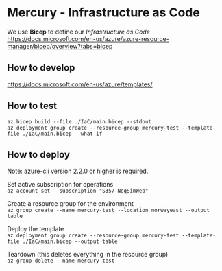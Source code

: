 # Mercury - Infrastructure as Code

We use __Bicep__ to define our _Infrastructure as Code_  
<https://docs.microsoft.com/en-us/azure/azure-resource-manager/bicep/overview?tabs=bicep>

## How to develop

<https://docs.microsoft.com/en-us/azure/templates/>

## How to test

`az bicep build --file ./IaC/main.bicep --stdout`  
`az deployment group create --resource-group mercury-test --template-file ./IaC/main.bicep --what-if`

## How to deploy

Note: azure-cli version 2.2.0 or higher is required.

Set active subscription for operations  
`az account set --subscription "S357-NeqSimWeb"`

Create a resource group for the environment  
`az group create --name mercury-test --location norwayeast --output table`

Deploy the template  
`az deployment group create --resource-group mercury-test --template-file ./IaC/main.bicep --output table`

Teardown  (this deletes everything in the resource group)  
`az group delete --name mercury-test`
